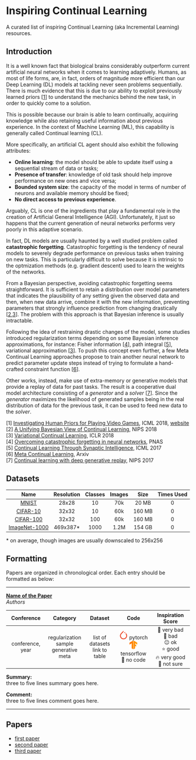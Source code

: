 # Inspiring Continual Learning
A curated list of inspiring Continual Learning (aka Incremental Learning) resources.

## <a name="intro"></a>Introduction

It is a well known fact that biological brains considerably outperform current artificial neural networks when it comes to learning adaptively. Humans, as most of life forms, are, in fact, orders of magnitude more efficient than our Deep Learning (DL) models at tackling never seen problems sequentially. There is much evidence that this is due to our ability to exploit previously learned priors [[1](#ref1)] to understand the mechanics behind the new task, in order to quickly come to a solution.

This is possible because our brain is able to learn continually, acquiring knowledge while also retaining useful information about previous experience. In the context of Machine Learning (ML), this capability is generally called Continual learning (CL).

More specifically, an artificial CL agent should also exhibit the following attributes:
- **Online learning**: the model should be able to update itself using a sequential stream of data or tasks;
- **Presence of transfer**: knowledge of old task should help improve performance on new ones and vice versa;
- **Bounded system size**: the capacity of the model in terms of number of neurons and available memory should be fixed;
- **No direct access to previous experience**.

Arguably, CL is one of the ingredients that play a fundamental role in the creation of Artificial General Intelligence (AGI). Unfortunately, it just so happens that the current generation of neural networks performs very poorly in this adaptive scenario.

In fact, DL models are usually haunted by a well studied problem called **catastrophic forgetting**. Catastrophic forgetting is the tendency of neural models to severely degrade performance on previous tasks when training on new tasks. This is particularly difficult to solve because it is intrinsic to the optmization methods (e.g. gradient descent) used to learn the weights of the networks.

From a Bayesian perspective, avoiding catastrophic forgetting seems straightforward. It is sufficient to retain a distribution over model parameters that indicates the plausibility of any setting given the observed data and then, when new data arrive, combine it with the new information, preventing parameters that strongly influence prediction from changing drastically [[2](#ref2),[3](#ref3)]. The problem with this approach is that Bayesian inference is usually intractable.

Following the idea of restraining drastic changes of the model, some studies introduced regularization terms depending on some Bayesian inference approximations, for instance:  Fisher information [[4](#ewc)], path integral [[5](#ref5)], variational approximation [[3](#ref3)]. To push this concept even further, a few Meta Continual Learning approaches propose to train another neural network to predict parameter update steps instead of trying to formulate a hand-crafted constraint function [[6](#ref6)].

Other works, instead, make use of extra-memory or generative models that provide a replay of data for past tasks. The result is a cooperative dual model architecture consisting of a *generator* and a *solver* [[7](#ref7)]. Since the *generator* maximizes the likelihood of generated samples being in the real distribution of data for the previous task, it can be used to feed new data to the *solver*.

<a name="ref1"></a>[1] [Investigating Human Priors for Playing Video Games](https://arxiv.org/pdf/1802.10217.pdf), ICML 2018, [website](https://rach0012.github.io/humanRL_website/)<br/>
<a name="ref2"></a>[2] [A Unifying Bayesian View of Continual Learning](https://arxiv.org/abs/1902.06494), NIPS 2018<br/>
<a name="ref3"></a>[3] [Variational Continual Learning](https://arxiv.org/abs/1710.10628), ICLR 2018<br/>
<a name="ref4"></a>[4] [Overcoming catastrophic forgetting in neural networks](https://arxiv.org/abs/1612.00796), PNAS<br/>
<a name="ref5"></a>[5] [Continual Learning Through Synaptic Intelligence](https://arxiv.org/abs/1703.04200), ICML 2017<br/>
<a name="ref6"></a>[6] [Meta Continual Learning](https://arxiv.org/abs/1806.06928), Arxiv <br/>
<a name="ref7"></a>[7] [Continual learning with deep generative replay](https://arxiv.org/abs/1705.08690), NIPS 2017

## <a name="datasets"></a>Datasets
| Name | Resolution | Classes | Images | Size | Times Used |
|:-:|:-:|:-:|:-:|:-:|:-:|
| <a name="cifar-10"></a>[MNIST][web:mnist] | 28x28 | 10 | 70k | 20 MB | 0 |
| <a name="cifar-10"></a>[CIFAR-10][web:cifar] | 32x32 | 10 | 60k | 160 MB | 0 |
| <a name="cifar-100"></a>[CIFAR-100][web:cifar] | 32x32 | 100 | 60k | 160 MB | 0 |
| <a name="cifar-1000"></a>[ImageNet-1000][web:imagenet1000] | 469x387* | 1000 | 1.2M | 154 GB | 0 |

[web:mnist]:http://yann.lecun.com/exdb/mnist/
[web:cifar]: https://www.cs.toronto.edu/~kriz/cifar.html
[web:imagenet1000]: http://www.image-net.org/download-images

\* on average, though images are usually downscaled to 256x256

## <a name="formatting"></a>Formatting
Papers are organized in chronological order. Each entry should be formatted as below:

---

<a name="paper_id"></a>**[Name of the Paper][paper:paper_id]**
<br/>
*Authors*<br/>

| Conference | Category | Dataset | Code | Inspiration Score |
|:-:|:-:|:-:|:-:|:-:|
| conference, year | regularization <br/> sample <br/> generative <br/> meta | list of datasets <br/> link to table | [<img src="icons/pytorch.png" alt="pytorch" height="24"/>][code:paper_id] pytorch <br/> [<img src="icons/tensorflow.png" alt="tensorflow" height="24"/>][code:paper_id] tensorflow <br/> :no_entry_sign: no code | :poop: very bad <br/> :face_with_head_bandage: bad <br/> :neutral_face: ok <br/> :star: good <br/> :fire: very good <br/> :thinking: not sure |

**Summary:**<br/>
three to five lines summary goes here.

**Comment:**<br/>
three to five lines comment goes here.

[paper:paper_id]: https://arxiv.org
[code:paper_id]: https://github.com

---

## <a name="papers"></a>Papers

- [first paper](#paper_id)
- [second paper](#paper_id)
- [third paper](#paper_id)
